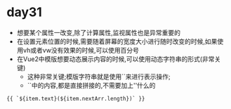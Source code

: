 # day31
- 想要某个属性一改变,除了计算属性,监视属性也是异常重要的
- 在设置元素位置的时候,需要随着屏幕的宽度大小进行随时改变的时候,如果使用vh或者vw没有效果的时候,可以使用百分号
- 在Vue2中模版想要动态展示内容的时候,可以使用动态字符串的形式(非常关键)
    - 这种非常关键;模版字符串就是使用``来进行表示操作;
    - ``中的内容,都是直接拼接的,不需要加上''什么的
```
{{ `${item.text}(${item.nextArr.length})` }}
```